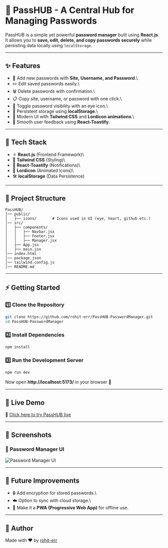 # 🔐 PassHUB - A Central Hub for Managing Passwords

PassHUB is a simple yet powerful **password manager** built using
**React.js**.\
It allows you to **save, edit, delete, and copy passwords securely**
while persisting data locally using `localStorage`.

------------------------------------------------------------------------

## ✨ Features

-   📌 Add new passwords with **Site, Username, and Password**.\
-   ✏️ Edit saved passwords easily.\
-   🗑️ Delete passwords with confirmation.\
-   📋 Copy site, username, or password with one click.\
-   👀 Toggle password visibility with an eye icon.\
-   💾 Persistent storage using **localStorage**.\
-   🎨 Modern UI with **Tailwind CSS** and **Lordicon animations**.\
-   🔔 Smooth user feedback using **React-Toastify**.

------------------------------------------------------------------------

## 🚀 Tech Stack

-   ⚛️ **React.js** (Frontend Framework)\
-   🎨 **Tailwind CSS** (Styling)\
-   🔔 **React-Toastify** (Notifications)\
-   🔗 **Lordicon** (Animated Icons)\
-   🛠️ **localStorage** (Data Persistence)

------------------------------------------------------------------------

## 📂 Project Structure

    PassHUB/
    │── public/
    │   ├── icons/       # Icons used in UI (eye, heart, github etc.)
    │── src/
    │   ├── components/
    │   │   ├── Navbar.jsx
    │   │   ├── Footer.jsx
    │   │   ├── Manager.jsx
    │   ├── App.jsx
    │   ├── main.jsx
    │── index.html
    │── package.json
    │── tailwind.config.js
    │── README.md

------------------------------------------------------------------------

## ⚡ Getting Started

### 1️⃣ Clone the Repository

``` bash
git clone https://github.com/rohit-err/PassHUB-PasswordManager.git
cd PassHUB-PasswordManager
```

### 2️⃣ Install Dependencies

``` bash
npm install
```

### 3️⃣ Run the Development Server

``` bash
npm run dev
```

Now open **http://localhost:5173/** in your browser 🎉

------------------------------------------------------------------------

## 📡 Live Demo

🔗 [Click here to try PassHUB
live](https://pass-hub.netlify.app)

------------------------------------------------------------------------

## 📸 Screenshots

### 🔑 Password Manager UI

![Password Manager
UI](https://github.com/user-attachments/assets/b0ab60bf-6301-49cc-9a38-9e0206c41f70)

------------------------------------------------------------------------

## 📌 Future Improvements

-   🔒 Add encryption for stored passwords.\
-   ☁️ Option to sync with cloud storage.\
-   📱 Make it a **PWA (Progressive Web App)** for offline use.

------------------------------------------------------------------------

## 👤 Author

Made with ❤️ by [rohit-err](https://github.com/rohit-err)
